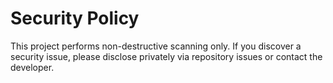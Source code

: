 # Security Policy

This project performs non-destructive scanning only. If you discover a security issue, please disclose privately via repository issues or contact the developer.
